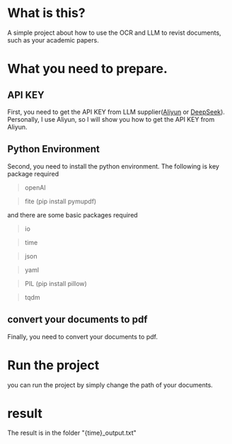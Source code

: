 # What is this?
A simple project about how to use the OCR and LLM to revist documents, such as your academic papers.

# What you need to prepare.
## API KEY
First, you need to get the API KEY from LLM supplier([Aliyun](https://bailian.console.aliyun.com/) or [DeepSeek](https://platform.deepseek.com/usage)).
Personally, I use Aliyun, so I will show you how to get the API KEY from Aliyun.

## Python Environment
Second, you need to install the python environment.
The following is key package required
>openAI

>fite (pip install pymupdf)

and there are some basic packages required
>io

>time

>json

>yaml

>PIL (pip install pillow)

>tqdm

## convert your documents to pdf
Finally, you need to convert your documents to pdf.

# Run the project
you can run the project by simply change the path of your documents.

# result
The result is in the folder "{time}_output.txt"